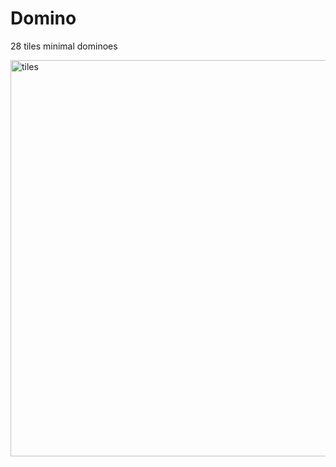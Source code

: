 # Domino
28 tiles minimal dominoes

<img width="634" alt="tiles" src="https://github.com/P0ed/Domino/assets/5844101/387d2cec-8158-42ed-a23d-42dc873ad453">
